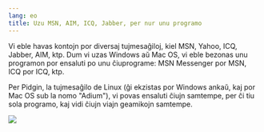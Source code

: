 ```yaml
---
lang: eo
title: Uzu MSN, AIM, ICQ, Jabber, per nur unu programo
---
```


Vi eble havas kontojn por diversaj tujmesaĝiloj, kiel MSN, Yahoo, ICQ, Jabber, AIM, ktp. Dum vi uzas Windows aŭ Mac OS, vi eble bezonas unu programon por ensaluti po unu ĉiuprograme: MSN Messenger por MSN, ICQ por ICQ, ktp.

Per Pidgin, la tujmesaĝilo de Linux (ĝi ekzistas por Windows ankaŭ, kaj por Mac OS sub la nomo "Adium"), vi povas ensaluti ĉiujn samtempe, per ĉi tiu sola programo, kaj vidi ĉiujn viajn geamikojn samtempe.

<img src="Images/gaim_im_services.png" />

  

